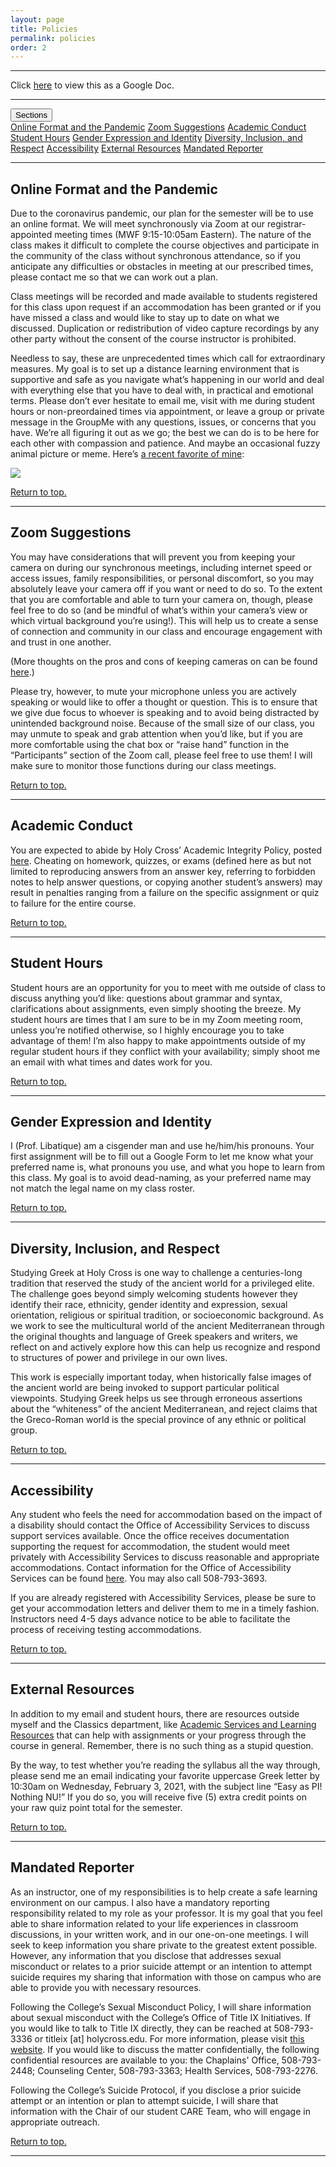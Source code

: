 ```yaml
---
layout: page
title: Policies
permalink: policies
order: 2
---
```


***

Click [here](https://docs.google.com/document/d/1K69Vpv1CLr0VJAA0rLPTo0A3GE7zwTcZcO7Z_YgULMA/edit?usp=sharing) to view this as a Google Doc.

***

<div class="dropdown">
  <button class="dropbtn" onclick="toggleDropdown()">Sections <i class="fa fa-caret-down"></i></button>
  <div class="dropdown-content" id="myDropdown">
    <a href="#online-format-and-the-pandemic">Online Format and the Pandemic</a>
    <a href="#zoom-suggestions">Zoom Suggestions</a>
    <a href="#academic-conduct">Academic Conduct</a>
    <a href="#student-hours">Student Hours</a>
    <a href="#gender-expression-and-identity">Gender Expression and Identity</a>
    <a href="#diversity-inclusion-and-respect">Diversity, Inclusion, and Respect</a>
    <a href="#accessibility">Accessibility</a>
    <a href="#external-resources">External Resources</a>
    <a href="#mandated-reporter">Mandated Reporter</a>
  </div>
</div>

***

## Online Format and the Pandemic

Due to the coronavirus pandemic, our plan for the semester will be to use an online format. We will meet synchronously via Zoom at our registrar-appointed meeting times (MWF 9:15-10:05am Eastern). The nature of the class makes it difficult to complete the course objectives and participate in the community of the class without synchronous attendance, so if you anticipate any difficulties or obstacles in meeting at our prescribed times, please contact me so that we can work out a plan.

Class meetings will be recorded and made available to students registered for this class upon request if an accommodation has been granted or if you have missed a class and would like to stay up to date on what we discussed. Duplication or redistribution of video capture recordings by any other party without the consent of the course instructor is prohibited.

Needless to say, these are unprecedented times which call for extraordinary measures. My goal is to set up a distance learning environment that is supportive and safe as you navigate what’s happening in our world and deal with everything else that you have to deal with, in practical and emotional terms. Please don’t ever hesitate to email me, visit with me during student hours or non-preordained times via appointment, or leave a group or private message in the GroupMe with any questions, issues, or concerns that you have. We’re all figuring it out as we go; the best we can do is to be here for each other with compassion and patience. And maybe an occasional fuzzy animal picture or meme. Here’s [a recent favorite of mine](https://twitter.com/DrMRFrancis/status/1130553886585044993):

![](https://libatique.info/GREK214-S21/public/IMG_0877.jpg)

[Return to top.](#top)

***

## Zoom Suggestions

You may have considerations that will prevent you from keeping your camera on during our synchronous meetings, including internet speed or access issues, family responsibilities, or personal discomfort, so you may absolutely leave your camera off if you want or need to do so. To the extent that you are comfortable and able to turn your camera on, though, please feel free to do so (and be mindful of what’s within your camera’s view or which virtual background you’re using!). This will help us to create a sense of connection and community in our class and encourage engagement with and trust in one another.

(More thoughts on the pros and cons of keeping cameras on can be found [here](https://drive.google.com/file/d/1zpqWp74RAxFPWR_0eF-VV_400-Z-jTFa/view).)

Please try, however, to mute your microphone unless you are actively speaking or would like to offer a thought or question. This is to ensure that we give due focus to whoever is speaking and to avoid being distracted by unintended background noise. Because of the small size of our class, you may unmute to speak and grab attention when you’d like, but if you are more comfortable using the chat box or “raise hand” function in the “Participants” section of the Zoom call, please feel free to use them! I will make sure to monitor those functions during our class meetings.

[Return to top.](#top)

***

## Academic Conduct

You are expected to abide by Holy Cross’ Academic Integrity Policy, posted [here](https://catalog.holycross.edu/requirements-policies/academic-policies/#academicintegritytext). Cheating on homework, quizzes, or exams (defined here as but not limited to reproducing answers from an answer key, referring to forbidden notes to help answer questions, or copying another student’s answers) may result in penalties ranging from a failure on the specific assignment or quiz to failure for the entire course.

[Return to top.](#top)

***

## Student Hours

Student hours are an opportunity for you to meet with me outside of class to discuss anything you’d like: questions about grammar and syntax, clarifications about assignments, even simply shooting the breeze. My student hours are times that I am sure to be in my Zoom meeting room, unless you’re notified otherwise, so I highly encourage you to take advantage of them! I’m also happy to make appointments outside of my regular student hours if they conflict with your availability; simply shoot me an email with what times and dates work for you.

[Return to top.](#top)

***

## Gender Expression and Identity

I (Prof. Libatique) am a cisgender man and use he/him/his pronouns. Your first assignment will be to fill out a Google Form to let me know what your preferred name is, what pronouns you use, and what you hope to learn from this class. My goal is to avoid dead-naming, as your preferred name may not match the legal name on my class roster.

[Return to top.](#top)

***

## Diversity, Inclusion, and Respect

Studying Greek at Holy Cross is one way to challenge a centuries-long tradition that reserved the study of the ancient world for a privileged elite. The challenge goes beyond simply welcoming students however they identify their race, ethnicity, gender identity and expression, sexual orientation, religious or spiritual tradition, or socioeconomic background. As we work to see the multicultural world of the ancient Mediterranean through the original thoughts and language of Greek speakers and writers, we reflect on and actively explore how this can help us recognize and respond to structures of power and privilege in our own lives.

This work is especially important today, when historically false images of the ancient world are being invoked to support particular political viewpoints. Studying Greek helps us see through erroneous assertions about the “whiteness” of the ancient Mediterranean, and reject claims that the Greco-Roman world is the special province of any ethnic or political group.

[Return to top.](#top)

***

## Accessibility

Any student who feels the need for accommodation based on the impact of a disability should contact the Office of Accessibility Services to discuss support services available. Once the office receives documentation supporting the request for accommodation, the student would meet privately with Accessibility Services to discuss reasonable and appropriate accommodations. Contact information for the Office of Accessibility Services can be found [here](https://www.holycross.edu/health-wellness-and-access/office-accessibility-services). You may also call 508-793-3693.

If you are already registered with Accessibility Services, please be sure to get your accommodation letters and deliver them to me in a timely fashion. Instructors need 4-5 days advance notice to be able to facilitate the process of receiving testing accommodations.

[Return to top.](#top)

***

## External Resources

In addition to my email and student hours, there are resources outside myself and the Classics department, like [Academic Services and Learning Resources](https://www.holycross.edu/support-and-resources/academic-services-and-learning-resources) that can help with assignments or your progress through the course in general. Remember, there is no such thing as a stupid question.

By the way, to test whether you’re reading the syllabus all the way through, please send me an email indicating your favorite uppercase Greek letter by 10:30am on Wednesday, February 3, 2021, with the subject line “Easy as PI! Nothing NU!” If you do so, you will receive five (5) extra credit points on your raw quiz point total for the semester.

[Return to top.](#top)

***

## Mandated Reporter

As an instructor, one of my responsibilities is to help create a safe learning environment on our campus.  I also have a mandatory reporting responsibility related to my role as your professor. It is my goal that you feel able to share information related to your life experiences in classroom discussions, in your written work, and in our one-on-one meetings. I will seek to keep information you share private to the greatest extent possible. However, any information that you disclose that addresses sexual misconduct or relates to a prior suicide attempt or an intention to attempt suicide requires my sharing that information with those on campus who are able to provide you with necessary resources.

Following the College’s Sexual Misconduct Policy, I will share information about sexual misconduct with the College’s Office of Title IX Initiatives. If you would like to talk to Title IX directly, they can be reached at 508-793-3336 or titleix [at] holycross.edu.  For more information, please visit [this website](https://www.holycross.edu/sexual-respect-and-title-ix). If you would like to discuss the matter confidentially, the following confidential resources are available to you: the Chaplains' Office, 508-793-2448; Counseling Center, 508-793-3363; Health Services, 508-793-2276.

Following the College’s Suicide Protocol, if you disclose a prior suicide attempt or an intention or plan to attempt suicide, I will share that information with the Chair of our student CARE Team, who will engage in appropriate outreach.

[Return to top.](#top)

***
